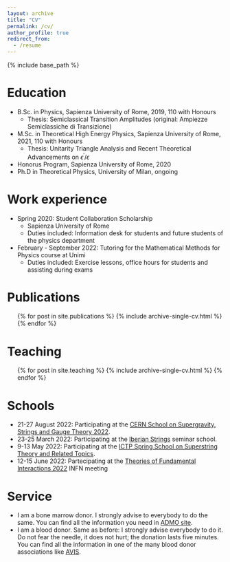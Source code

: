 ```yaml
---
layout: archive
title: "CV"
permalink: /cv/
author_profile: true
redirect_from:
  - /resume
---
```


{% include base_path %}

Education
======
* B.Sc. in Physics, Sapienza University of Rome, 2019, 110 with Honours
  * Thesis: Semiclassical Transition Amplitudes (original: Ampiezze Semiclassiche di Transizione)
* M.Sc. in Theoretical High Energy Physics, Sapienza University of Rome, 2021, 110 with Honours
  * Thesis: Unitarity Triangle Analysis and Recent Theoretical Advancements on $\epsilon^\prime/\epsilon$
* Honorus Program, Sapienza University of Rome, 2020
* Ph.D in Theoretical Physics, University of Milan, ongoing

Work experience
======
* Spring 2020: Student Collaboration Scholarship
  * Sapienza University of Rome
  * Duties included: Information desk for students and future students of the physics department
* February - September 2022: Tutoring for the Mathematical Methods for Physics course at Unimi
  * Duties included: Exercise lessons, office hours for students and assisting during exams

Publications
======
  <ul>{% for post in site.publications %}
    {% include archive-single-cv.html %}
  {% endfor %}</ul>


Teaching
======
  <ul>{% for post in site.teaching %}
    {% include archive-single-cv.html %}
  {% endfor %}</ul>

Schools
======
* 21-27 August 2022: Participating at the [CERN School on Supergravity, Strings and Gauge Theory 2022](https://indico.cern.ch/event/1092089/).
* 23-25 March 2022: Participating at the [Iberian Strings](https://www.unioviedo.es/hepth/activities/Iberian22/home.html) seminar school.
* 9-13 May 2022: Participating at the [ICTP Spring School on Superstring Theory and Related Topics](https://indico.ictp.it/event/9784/overview).
* 12-15 June 2022: Partecipating at the [Theories of Fundamental Interactions 2022](https://agenda.infn.it/event/29115/timetable/#20220614) INFN meeting

Service
======
* I am a bone marrow donor. I strongly advise to everybody to do the same. You can find all the information you need in [ADMO site](https://admo.it/).
* I am a blood donor. Same as before: I strongly advise everybody to do it. Do not fear the needle, it does not hurt; the donation lasts five minutes. You can find all the information in one of the many blood donor associations like [AVIS](https://www.avis.it/it).
